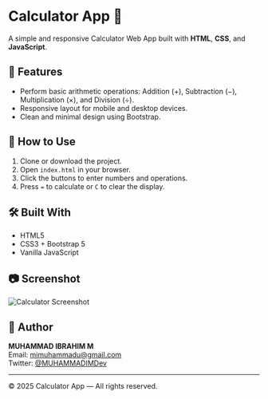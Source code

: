 # Calculator App 🔢

A simple and responsive Calculator Web App built with **HTML**, **CSS**, and **JavaScript**.

## 📌 Features

- Perform basic arithmetic operations: Addition (+), Subtraction (−), Multiplication (×), and Division (÷).
- Responsive layout for mobile and desktop devices.
- Clean and minimal design using Bootstrap.

## 🚀 How to Use

1. Clone or download the project.
2. Open `index.html` in your browser.
3. Click the buttons to enter numbers and operations.
4. Press `=` to calculate or `C` to clear the display.

## 🛠️ Built With

- HTML5
- CSS3 + Bootstrap 5
- Vanilla JavaScript

## 📷 Screenshot

![Calculator Screenshot](./screenshot.jpg)

## 👤 Author

**MUHAMMAD IBRAHIM M**  
Email: [mimuhammadu@gmail.com](mailto:mimuhammadu@gmail.com)  
Twitter: [@MUHAMMADIMDev](https://twitter.com/MUHAMMADIMDev)

---

© 2025 Calculator App — All rights reserved.
